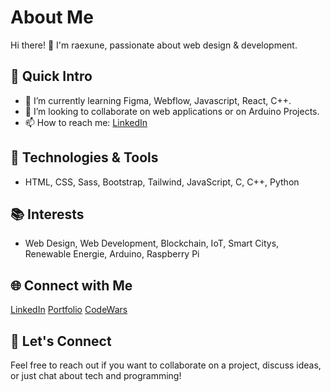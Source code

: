 # About Me

Hi there! 👋 I'm raexune, passionate about web design & development.

## 🚀 Quick Intro

- 🌱 I’m currently learning Figma, Webflow, Javascript, React, C++.
- 👯 I’m looking to collaborate on web applications or on Arduino Projects.
- 📫 How to reach me: [LinkedIn](https://www.linkedin.com/in/ramona-fuchs/)

## 🔧 Technologies & Tools

- HTML, CSS, Sass, Bootstrap, Tailwind, JavaScript, C, C++, Python

## 📚 Interests

- Web Design, Web Development, Blockchain, IoT, Smart Citys, Renewable Energie, Arduino, Raspberry Pi

## 🌐 Connect with Me
                    
  [LinkedIn](https://www.linkedin.com/in/ramona-fuchs/)
  [Portfolio](https://portfolio-a64586.webflow.io/)
  [CodeWars](https://www.codewars.com/users/raexune/badges/micro)
    

## 🤝 Let's Connect

Feel free to reach out if you want to collaborate on a project, discuss ideas, or just chat about tech and programming!

